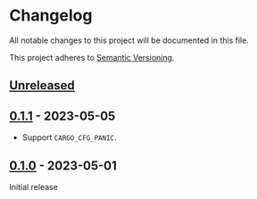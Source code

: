 # Changelog

All notable changes to this project will be documented in this file.

This project adheres to [Semantic Versioning](https://semver.org).

<!--
Note: In this file, do not use the hard wrap in the middle of a sentence for compatibility with GitHub comment style markdown rendering.
-->

## [Unreleased]

## [0.1.1] - 2023-05-05

- Support `CARGO_CFG_PANIC`.

## [0.1.0] - 2023-05-01

Initial release

[Unreleased]: https://github.com/taiki-e/build-context/compare/v0.1.1...HEAD
[0.1.1]: https://github.com/taiki-e/build-context/compare/v0.1.0...v0.1.1
[0.1.0]: https://github.com/taiki-e/build-context/releases/tag/v0.1.0
